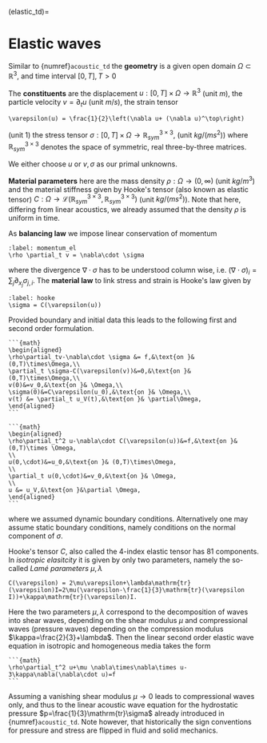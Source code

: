 (elastic_td)=
# Elastic waves

Similar to {numref}`acoustic_td` the 
**geometry** is a  given open domain $\Omega\subset\mathbb R^3$, and time interval $[0,T], T>0$

The **constituents** are the displacement $u:[0,T]\times\Omega\to\mathbb R^3$ (unit $m$), the particle velocity $v=\partial_t u$ (unit $m/s$), the strain tensor 
```{math}
\varepsilon(u) = \frac{1}{2}\left(\nabla u+ (\nabla u)^\top\right)
```
(unit $1$)
 the stress tensor $\sigma:[0,T]\times\Omega\to \mathbb R^{3\times 3}_{sym},$ (unit $kg/(ms^2)$) where $\mathbb R^{3\times 3}_{sym}$ denotes the space of symmetric, real three-by-three matrices.

We either choose $u$ or $v,\sigma$ as our primal unknowns.

**Material parameters** here are the mass density $\rho:\Omega\to (0,\infty)$ (unit $kg/m^3$) and the material stiffness given by Hooke's tensor (also known as elastic tensor) $C:\Omega\to \mathcal L(\mathbb R^{3\times 3}_{sym},\mathbb R^{3\times 3}_{sym})$ (unit $kg/(ms^2)$). Note that here, differing from linear acoustics, we already assumed that the density $\rho$ is uniform in time.

As **balancing law** we impose linear conservation of momentum
```{math}
:label: momentum_el
\rho \partial_t v = \nabla\cdot \sigma
```
where the divergence $\nabla\cdot\sigma$ has to be understood column wise, i.e. $(\nabla\cdot\sigma)_i=\sum_j \partial_{x_j}\sigma_{j,i}$.
The **material law** to link stress and strain is Hooke's law given by
```{math}
:label: hooke
\sigma = C(\varepsilon(u))
```

Provided boundary and initial data this leads to the following first and second order formulation.
````{card}
```{math}
\begin{aligned}
\rho\partial_tv-\nabla\cdot \sigma &= f,&\text{on }& (0,T)\times\Omega,\\
\partial_t \sigma-C(\varepsilon(v))&=0,&\text{on }& (0,T)\times\Omega,\\
v(0)&=v_0,&\text{on }& \Omega,\\
\sigma(0)&=C\varepsilon(u_0),&\text{on }& \Omega,\\
v(t) &= \partial_t u_V(t),&\text{on }& \partial\Omega,
\end{aligned}
```
````
````{card}
```{math}
\begin{aligned}
\rho\partial_t^2 u-\nabla\cdot C(\varepsilon(u))&=f,&\text{on }& (0,T)\times \Omega,
\\
u(0,\cdot)&=u_0,&\text{on }& (0,T)\times\Omega,
\\
\partial_t u(0,\cdot)&=v_0,&\text{on }& \Omega,
\\
u &= u_V,&\text{on }&\partial \Omega,
\end{aligned}
```
````
where we assumed dynamic boundary conditions. Alternatively one may assume static boundary conditions, namely conditions on the normal component of $\sigma$.

Hooke's tensor $C$, also called the 4-index elastic tensor has 81 components. In *isotropic elasitcity* it is given by only two parameters, namely the so-called *Lamé parameters* $\mu,\lambda$
```{math}
C(\varepsilon) = 2\mu\varepsilon+\lambda\mathrm{tr}(\varepsilon)I=2\mu(\varepsilon-\frac{1}{3}\mathrm{tr}(\varepsilon I))+\kappa\mathrm{tr}(\varepsilon)I.
```
Here the two parameters $\mu,\lambda$ correspond to the decomposition of waves into shear waves, depending on the shear modulus $\mu$ and compressional waves (pressure waves) depending on the compression modulus $\kappa=\frac{2}{3}+\lambda$.
Then the linear second order elastic wave equation in isotropic and homogeneous media takes the form
````{card}
```{math}
\rho\partial_t^2 u+\mu \nabla\times\nabla\times u-3\kappa\nabla(\nabla\cdot u)=f
```
````
Assuming a vanishing shear modulus $\mu\to 0$ leads to compressional waves only, and thus to the linear acoustic wave equation for the hydrostatic pressure $p=\frac{1}{3}\mathrm{tr}\sigma$ already introduced in  {numref}`acoustic_td`. Note however, that historically the sign conventions for pressure and stress are flipped in fluid and solid mechanics.
